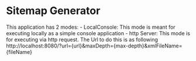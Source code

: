 # Sitemap Generator
This application has 2 modes:
    - LocalConsole: This mode is meant for executing locally as a simple console application
    - http Server: This mode is for executing via http request. The Url to do this is as following
        http://localhost:8080/?url={url}&maxDepth={max-depth}&xmlFileName={fileName}
